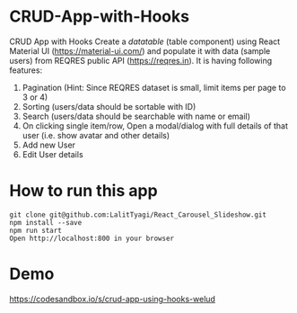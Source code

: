 # CRUD-App-with-Hooks
CRUD App with Hooks
Create a *datatable* (table component) using React Material UI (https://material-ui.com/) and populate it with data (sample users) from REQRES public API (https://reqres.in).
It is having following features:
1. Pagination (Hint: Since REQRES dataset is small, limit items per page to 3 or 4)
2. Sorting (users/data should be sortable with ID)
3. Search (users/data should be searchable with name or email)
4. On clicking single item/row, Open a modal/dialog with full details of that user (i.e. show avatar and other details)
5. Add new User
6. Edit User details

# How to run this app
```
git clone git@github.com:LalitTyagi/React_Carousel_Slideshow.git
npm install --save
npm run start
Open http://localhost:800 in your browser
```
# Demo
https://codesandbox.io/s/crud-app-using-hooks-welud

